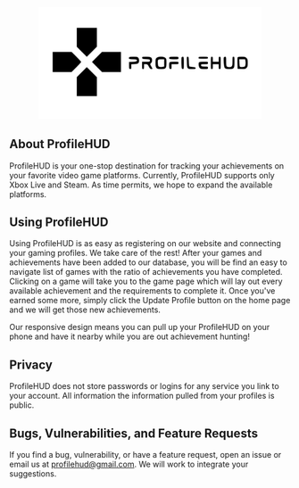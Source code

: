 <p align="center"><a href="http://profilehud.com" target="_blank"><img src="https://raw.githubusercontent.com/ProfileHUD-Team/ProfileHUD/64e06d4bd5c8885e1614bdca32e6dc6ba273263b/public/svg/test.svg" width="400"></a></p>


## About ProfileHUD

ProfileHUD is your one-stop destination for tracking your achievements on your favorite video game platforms. Currently, 
ProfileHUD supports only Xbox Live and Steam. As time permits, we hope to expand the available platforms. 

## Using ProfileHUD

Using ProfileHUD is as easy as registering on our website and connecting your gaming profiles. We take care of the rest!
After your games and achievements have been added to our database, you will be find an easy to navigate list of games with 
the ratio of achievements you have completed. Clicking on a game will take you to the game page which will lay out every 
available achievement and the requirements to complete it. Once you've earned some more, simply click the Update Profile button
on the home page and we will get those new achievements. 

Our responsive design means you can pull up your ProfileHUD on your phone and have it nearby while you are out achievement hunting!

## Privacy

ProfileHUD does not store passwords or logins for any service you link to your account. All information the information pulled
from your profiles is public.

## Bugs, Vulnerabilities, and Feature Requests

If you find a bug, vulnerability, or have a feature request, open an issue or email us at profilehud@gmail.com. We will 
work to integrate your suggestions.

